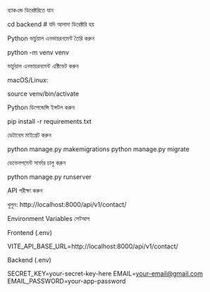 ব্যাকএন্ড ডিরেক্টরিতে যান

cd backend  # যদি আলাদা ডিরেক্টরি হয়

Python ভার্চুয়াল এনভায়রনমেন্ট তৈরি করুন

python -m venv venv

ভার্চুয়াল এনভায়রনমেন্ট এক্টিভেট করুন

macOS/Linux:

source venv/bin/activate

Python ডিপেন্ডেন্সি ইন্সটল করুন

pip install -r requirements.txt

ডেটাবেস মাইগ্রেট করুন

python manage.py makemigrations
python manage.py migrate

ডেভেলপমেন্ট সার্ভার চালু করুন

python manage.py runserver

API পরীক্ষা করুন

খুলুন: http://localhost:8000/api/v1/contact/

Environment Variables সেটআপ

Frontend (.env)

VITE_API_BASE_URL=http://localhost:8000/api/v1/contact/

Backend (.env)

SECRET_KEY=your-secret-key-here
EMAIL=your-email@gmail.com
EMAIL_PASSWORD=your-app-password